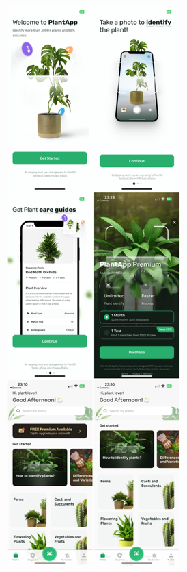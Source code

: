 <p align="left">
  <img src="./screenshots/IMG_0845.PNG" width="200" />
  <img src="./screenshots/IMG_0846.PNG" width="200" />
  <img src="./screenshots/IMG_0853.PNG" width="200" />
  <img src="./screenshots/IMG_0854.PNG" width="200" />
  <img src="./screenshots/IMG_0852.PNG" width="200" />
  <img src="./screenshots/IMG_0851.PNG" width="200" />
</p>
